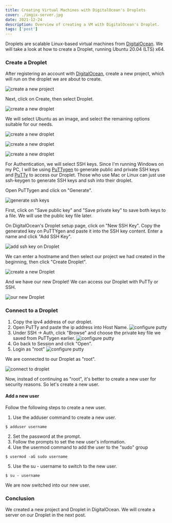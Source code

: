 ```yaml
---
title: Creating Virtual Machines with DigitalOcean's Droplets
cover: ./imgix-server.jpg
date: 2021-12-24
description: Overview of creating a VM with DigitalOcean's Droplet.
tags: ['post']
---
```


Droplets are scalable Linux-based virtual machines from [DigitalOcean](https://www.digitalocean.com).
We will take a look at how to create a Droplet, running Ubuntu 20.04 (LTS) x64.

### Create a Droplet

After registering an account with [DigitalOcean](https://www.digitalocean.com), create a new project, which will run on the droplet we are about to create.

![create a new project](./create-new-project.jpg)

Next, click on Create, then select Droplet.

![create a new droplet](./create-droplet.jpg)

We will select Ubuntu as an image, and select the remaining options suitable for our needs.

![create a new droplet](./create-droplet-2.jpg)

![create a new droplet](./create-droplet-3.jpg)

![create a new droplet](./create-droplet-4.jpg)

For Authentication, we will select SSH keys. Since I'm running Windows on my PC, I will be using [PuTTygen](https://www.puttygen.com/) to generate public and private SSH keys and [PuTTy](https://www.putty.org/) to access our Droplet. Those who use Mac or Linux can just use ssh-keygen to generate SSH keys and ssh into their droplet.

Open PuTTygen and click on "Generate".

![generate ssh keys](./puttygen.jpg)

First, click on "Save public key" and "Save private key" to save both keys to a file. We will use the public key file later.

On DigitalOcean's Droplet setup page, click on "New SSH Key". Copy the generated key on PuTTYgen and paste it into the SSH key content. Enter a name and click "Add SSH Key".

![add ssh key on Droplet](./add-public-ssh-to-digitalocean.jpg)

We can enter a hostname and then select our project we had created in the beginning, then click "Create Droplet".

![create a new Droplet](./create-droplet-5.jpg)

And we have our new Droplet! We can access our Droplet with PuTTy or SSH.

![our new Droplet](./my-droplet.jpg)

### Connect to a Droplet

1. Copy the ipv4 address of our droplet.
2. Open PuTTy and paste the ip address into Host Name.
   ![configure putty](./putty-config-1.jpg)
3. Under SSH -> Auth, click "Browse" and choose the private key file we saved from PuTTygen earlier.
   ![configure putty](./putty-config-2.jpg)
4. Go back to Session and click "Open".
5. Login as "root"
   ![configure putty](./putty-config-3.jpg)

We are connected to our Droplet as "root".

![connect to droplet](./connect-to-droplet-1.jpg)

Now, instead of continuing as "root", it's better to create a new user for security reasons. So let's create a new user.

#### Add a new user

Follow the following steps to create a new user.

1. Use the adduser command to create a new user.

```
$ adduser username
```

2. Set the password at the prompt.
3. Follow the prompts to set the new user's information.
4. Use the usermod command to add the user to the "sudo" group

```
$ usermod -aG sudo username
```

5. Use the su - username to switch to the new user.

```
$ su - username
```

We are now switched into our new user.

### Conclusion

We created a new project and Droplet in DigitalOcean.
We will create a server on our Droplet in the next post.
